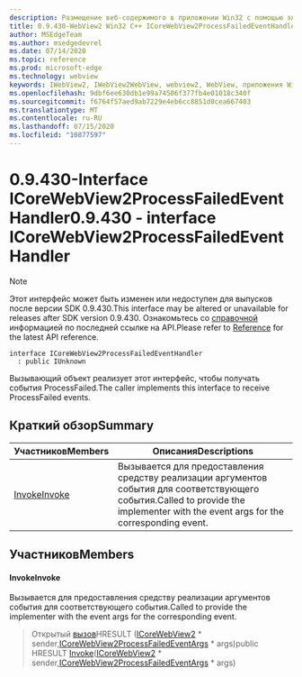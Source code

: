 ```yaml
---
description: Размещение веб-содержимого в приложении Win32 с помощью элемента управления Microsoft Edge WebView2
title: 0.9.430-WebView2 Win32 C++ ICoreWebView2ProcessFailedEventHandler
author: MSEdgeTeam
ms.author: msedgedevrel
ms.date: 07/14/2020
ms.topic: reference
ms.prod: microsoft-edge
ms.technology: webview
keywords: IWebView2, IWebView2WebView, webview2, WebView, приложения Win32, Win32, EDGE, ICoreWebView2, ICoreWebView2Host, элемент управления "веб-браузер", HTML Edge
ms.openlocfilehash: 9dbf6ee630db1e99a74506f377fb4e01018c340f
ms.sourcegitcommit: f6764f57aed9ab7229e4eb6cc8851d0cea667403
ms.translationtype: MT
ms.contentlocale: ru-RU
ms.lasthandoff: 07/15/2020
ms.locfileid: "10877597"
---
```

# <span data-ttu-id="4f211-104">0.9.430-Interface ICoreWebView2ProcessFailedEventHandler</span><span class="sxs-lookup"><span data-stu-id="4f211-104">0.9.430 - interface ICoreWebView2ProcessFailedEventHandler</span></span> 

> [!NOTE]
> <span data-ttu-id="4f211-105">Этот интерфейс может быть изменен или недоступен для выпусков после версии SDK 0.9.430.</span><span class="sxs-lookup"><span data-stu-id="4f211-105">This interface may be altered or unavailable for releases after SDK version 0.9.430.</span></span> <span data-ttu-id="4f211-106">Ознакомьтесь со [справочной](../../../webview2-api-reference.md) информацией по последней ссылке на API.</span><span class="sxs-lookup"><span data-stu-id="4f211-106">Please refer to [Reference](../../../webview2-api-reference.md) for the latest API reference.</span></span>

```
interface ICoreWebView2ProcessFailedEventHandler
  : public IUnknown
```

<span data-ttu-id="4f211-107">Вызывающий объект реализует этот интерфейс, чтобы получать события ProcessFailed.</span><span class="sxs-lookup"><span data-stu-id="4f211-107">The caller implements this interface to receive ProcessFailed events.</span></span>

## <span data-ttu-id="4f211-108">Краткий обзор</span><span class="sxs-lookup"><span data-stu-id="4f211-108">Summary</span></span>

 <span data-ttu-id="4f211-109">Участников</span><span class="sxs-lookup"><span data-stu-id="4f211-109">Members</span></span>                        | <span data-ttu-id="4f211-110">Описания</span><span class="sxs-lookup"><span data-stu-id="4f211-110">Descriptions</span></span>
--------------------------------|---------------------------------------------
[<span data-ttu-id="4f211-111">Invoke</span><span class="sxs-lookup"><span data-stu-id="4f211-111">Invoke</span></span>](#invoke) | <span data-ttu-id="4f211-112">Вызывается для предоставления средству реализации аргументов события для соответствующего события.</span><span class="sxs-lookup"><span data-stu-id="4f211-112">Called to provide the implementer with the event args for the corresponding event.</span></span>

## <span data-ttu-id="4f211-113">Участников</span><span class="sxs-lookup"><span data-stu-id="4f211-113">Members</span></span>

#### <span data-ttu-id="4f211-114">Invoke</span><span class="sxs-lookup"><span data-stu-id="4f211-114">Invoke</span></span> 

<span data-ttu-id="4f211-115">Вызывается для предоставления средству реализации аргументов события для соответствующего события.</span><span class="sxs-lookup"><span data-stu-id="4f211-115">Called to provide the implementer with the event args for the corresponding event.</span></span>

> <span data-ttu-id="4f211-116">Открытый [вызов](#invoke)HRESULT ([ICoreWebView2](ICoreWebView2.md) \* sender,[ICoreWebView2ProcessFailedEventArgs](ICoreWebView2ProcessFailedEventArgs.md) \* args)</span><span class="sxs-lookup"><span data-stu-id="4f211-116">public HRESULT [Invoke](#invoke)([ICoreWebView2](ICoreWebView2.md) \* sender,[ICoreWebView2ProcessFailedEventArgs](ICoreWebView2ProcessFailedEventArgs.md) \* args)</span></span>


